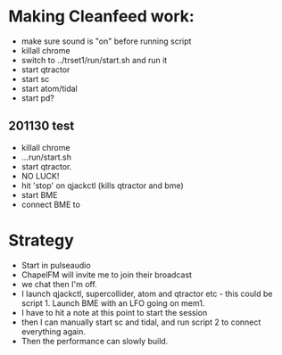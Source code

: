 

# Making Cleanfeed work:

- make sure sound is "on" before running script
- killall chrome
- switch to ../trset1/run/start.sh and run it
- start qtractor
- start sc
- start atom/tidal
- start pd? 


## 201130 test

- killall chrome
- ...run/start.sh
- start qtractor.
- NO LUCK!
- hit 'stop' on qjackctl (kills qtractor and bme)
- start BME
- connect BME to 


# Strategy

- Start in pulseaudio
- ChapelFM will invite me to join their broadcast
- we chat then I'm off. 
- I launch qjackctl, supercollider, atom and qtractor etc - this could be script 1. Launch BME with an LFO going on mem1.
- I have to hit a note at this point to start the session
- then I can manually start sc and tidal, and run script 2 to connect everything again. 
- Then the performance can slowly build.



